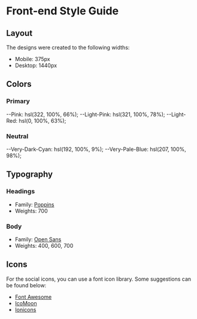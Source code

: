 # Front-end Style Guide

## Layout

The designs were created to the following widths:

- Mobile: 375px
- Desktop: 1440px

## Colors

### Primary

--Pink: hsl(322, 100%, 66%);
--Light-Pink: hsl(321, 100%, 78%);
--Light-Red: hsl(0, 100%, 63%);

### Neutral

--Very-Dark-Cyan: hsl(192, 100%, 9%);
--Very-Pale-Blue: hsl(207, 100%, 98%);

## Typography

### Headings

- Family: [Poppins](https://fonts.google.com/specimen/Poppins)
- Weights: 700

### Body

- Family: [Open Sans](https://fonts.google.com/specimen/Open+Sans)
- Weights: 400, 600, 700

## Icons

For the social icons, you can use a font icon library. Some suggestions can be found below:

- [Font Awesome](https://fontawesome.com/)
- [IcoMoon](https://icomoon.io/)
- [Ionicons](https://ionicons.com/)